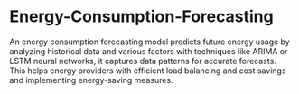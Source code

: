 # Energy-Consumption-Forecasting
An energy consumption forecasting model predicts future energy usage by analyzing historical data and various factors with techniques like ARIMA or LSTM neural networks, it captures data patterns for accurate forecasts. This helps energy providers with efficient load balancing and cost savings and implementing energy-saving measures.
